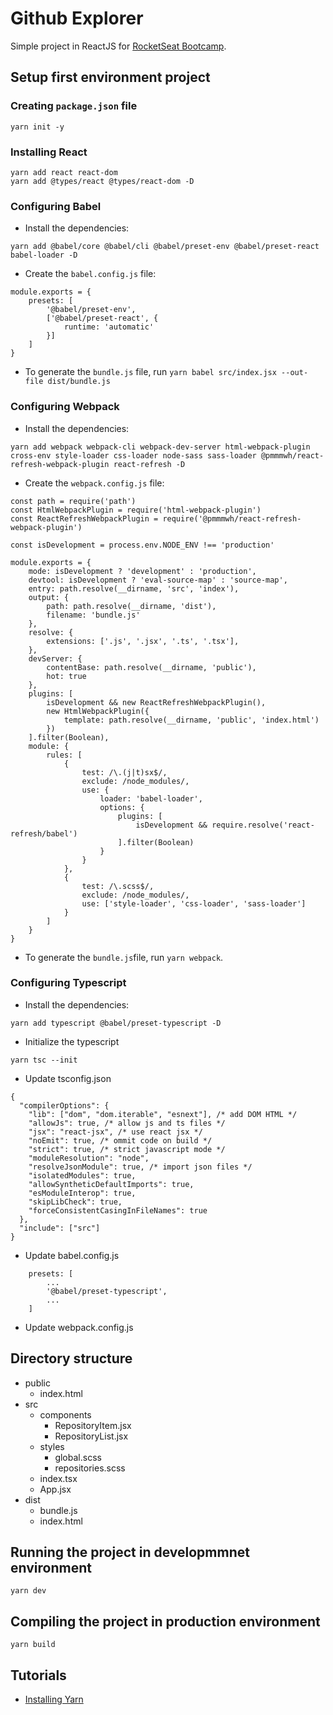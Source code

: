 # Github Explorer
Simple project in ReactJS for [RocketSeat Bootcamp](https://rocketseat.com.br/ignite).

## Setup first environment project
### Creating `package.json` file
```
yarn init -y
```
### Installing React
```
yarn add react react-dom
yarn add @types/react @types/react-dom -D
```

### Configuring Babel
* Install the dependencies:
```
yarn add @babel/core @babel/cli @babel/preset-env @babel/preset-react babel-loader -D
```
* Create the `babel.config.js` file:
```
module.exports = {
    presets: [
        '@babel/preset-env',
        ['@babel/preset-react', {
            runtime: 'automatic'
        }]
    ]
}
```
* To generate the `bundle.js` file, run `yarn babel src/index.jsx --out-file dist/bundle.js`

### Configuring Webpack
* Install the dependencies:
```
yarn add webpack webpack-cli webpack-dev-server html-webpack-plugin cross-env style-loader css-loader node-sass sass-loader @pmmmwh/react-refresh-webpack-plugin react-refresh -D
```
* Create the `webpack.config.js` file:
```
const path = require('path')
const HtmlWebpackPlugin = require('html-webpack-plugin')
const ReactRefreshWebpackPlugin = require('@pmmmwh/react-refresh-webpack-plugin')

const isDevelopment = process.env.NODE_ENV !== 'production'

module.exports = {
    mode: isDevelopment ? 'development' : 'production',
    devtool: isDevelopment ? 'eval-source-map' : 'source-map',
    entry: path.resolve(__dirname, 'src', 'index'),
    output: {
        path: path.resolve(__dirname, 'dist'),
        filename: 'bundle.js'
    },
    resolve: {
        extensions: ['.js', '.jsx', '.ts', '.tsx'],
    },
    devServer: {
        contentBase: path.resolve(__dirname, 'public'),
        hot: true
    },
    plugins: [
        isDevelopment && new ReactRefreshWebpackPlugin(),
        new HtmlWebpackPlugin({
            template: path.resolve(__dirname, 'public', 'index.html')
        })
    ].filter(Boolean),
    module: {
        rules: [
            {
                test: /\.(j|t)sx$/,
                exclude: /node_modules/,
                use: {
                    loader: 'babel-loader',
                    options: {
                        plugins: [
                            isDevelopment && require.resolve('react-refresh/babel')
                        ].filter(Boolean)
                    }
                }
            },
            {
                test: /\.scss$/,
                exclude: /node_modules/,
                use: ['style-loader', 'css-loader', 'sass-loader']
            }
        ]
    }
}
```
* To generate the `bundle.js`file, run `yarn webpack`.

### Configuring Typescript
* Install the dependencies:
```
yarn add typescript @babel/preset-typescript -D
```
* Initialize the typescript
```
yarn tsc --init
```
* Update tsconfig.json
```
{
  "compilerOptions": {
    "lib": ["dom", "dom.iterable", "esnext"], /* add DOM HTML */
    "allowJs": true, /* allow js and ts files */
    "jsx": "react-jsx", /* use react jsx */
    "noEmit": true, /* ommit code on build */
    "strict": true, /* strict javascript mode */
    "moduleResolution": "node",
    "resolveJsonModule": true, /* import json files */
    "isolatedModules": true,
    "allowSyntheticDefaultImports": true,
    "esModuleInterop": true,
    "skipLibCheck": true,
    "forceConsistentCasingInFileNames": true
  },
  "include": ["src"]
}
```
* Update babel.config.js
```
    presets: [
        ...
        '@babel/preset-typescript',
        ...
    ]
```
* Update webpack.config.js


## Directory structure
- public
    - index.html
- src
    - components
        - RepositoryItem.jsx
        - RepositoryList.jsx
    - styles
        - global.scss
        - repositories.scss 
    - index.tsx
    - App.jsx
- dist
    - bundle.js
    - index.html

## Running the project in developmmnet environment
```
yarn dev
```

## Compiling the project in production environment
```
yarn build
```

## Tutorials
* [Installing Yarn](https://classic.yarnpkg.com/en/docs/install)